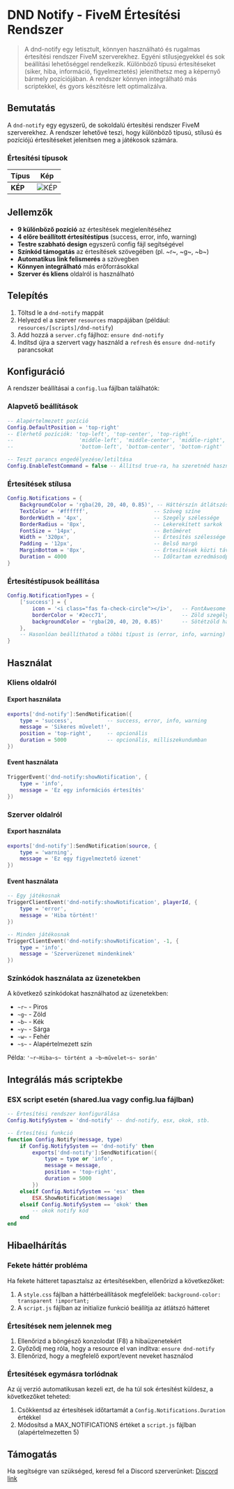 # DND Notify - FiveM Értesítési Rendszer

> A dnd-notify egy letisztult, könnyen használható és rugalmas értesítési rendszer FiveM szerverekhez. Egyéni stílusjegyekkel és sok beállítási lehetőséggel rendelkezik. Különböző típusú értesítéseket (siker, hiba, információ, figyelmeztetés) jelenithetsz meg a képernyő bármely pozíciójában. A rendszer könnyen integrálható más scriptekkel, és gyors készítésre lett optimalizálva.

## Bemutatás
A `dnd-notify` egy egyszerű, de sokoldalú értesítési rendszer FiveM szerverekhez. A rendszer lehetővé teszi, hogy különböző típusú, stílusú és pozíciójú értesítéseket jelenítsen meg a játékosok számára.

### Értesítési típusok

| Típus | Kép |
|-------|-----|
| **KÉP** | ![KÉP](https://i.imgur.com/z44fTr9.png) |

## Jellemzők
- **9 különböző pozíció** az értesítések megjelenítéséhez
- **4 előre beállított értesítéstípus** (success, error, info, warning)
- **Testre szabható design** egyszerű config fájl segítségével
- **Színkód támogatás** az értesítések szövegében (pl. ~r~, ~g~, ~b~)
- **Automatikus link felismerés** a szövegben
- **Könnyen integrálható** más erőforrásokkal
- **Szerver és kliens** oldalról is használható

## Telepítés
1. Töltsd le a `dnd-notify` mappát
2. Helyezd el a szerver `resources` mappájában (például: `resources/[scripts]/dnd-notify`)
3. Add hozzá a `server.cfg` fájlhoz: `ensure dnd-notify`
4. Indítsd újra a szervert vagy használd a `refresh` és `ensure dnd-notify` parancsokat

## Konfiguráció

A rendszer beállításai a `config.lua` fájlban találhatók:

### Alapvető beállítások
```lua
-- Alapértelmezett pozíció
Config.DefaultPosition = 'top-right' 
-- Elérhető pozíciók: 'top-left', 'top-center', 'top-right', 
--                     'middle-left', 'middle-center', 'middle-right',
--                     'bottom-left', 'bottom-center', 'bottom-right'

-- Teszt parancs engedélyezése/letiltása
Config.EnableTestCommand = false -- Állítsd true-ra, ha szeretnéd használni a /testnotify parancsot
```

### Értesítések stílusa
```lua
Config.Notifications = {
    BackgroundColor = 'rgba(20, 20, 40, 0.85)', -- Háttérszín átlátszósággal
    TextColor = '#ffffff',                     -- Szöveg színe
    BorderWidth = '4px',                       -- Szegély szélessége
    BorderRadius = '8px',                      -- Lekerekített sarkok
    FontSize = '14px',                         -- Betűméret
    Width = '320px',                           -- Értesítés szélessége
    Padding = '12px',                          -- Belső margó
    MarginBottom = '8px',                      -- Értesítések közti távolság
    Duration = 4000                            -- Időtartam ezredmásodpercben
}
```

### Értesítéstípusok beállítása
```lua
Config.NotificationTypes = {
    ['success'] = {
        icon = '<i class="fas fa-check-circle"></i>',   -- FontAwesome ikon
        borderColor = '#2ecc71',                        -- Zöld szegély
        backgroundColor = 'rgba(20, 40, 20, 0.85)'      -- Sötétzöld háttér
    },
    -- Hasonlóan beállíthatod a többi típust is (error, info, warning)
}
```

## Használat

### Kliens oldalról

#### Export használata
```lua
exports['dnd-notify']:SendNotification({
    type = 'success',           -- success, error, info, warning
    message = 'Sikeres művelet!',
    position = 'top-right',     -- opcionális
    duration = 5000             -- opcionális, milliszekundumban
})
```

#### Event használata
```lua
TriggerEvent('dnd-notify:showNotification', {
    type = 'info',
    message = 'Ez egy információs értesítés'
})
```

### Szerver oldalról

#### Export használata
```lua
exports['dnd-notify']:SendNotification(source, {
    type = 'warning',
    message = 'Ez egy figyelmeztető üzenet'
})
```

#### Event használata
```lua
-- Egy játékosnak
TriggerClientEvent('dnd-notify:showNotification', playerId, {
    type = 'error',
    message = 'Hiba történt!'
})

-- Minden játékosnak
TriggerClientEvent('dnd-notify:showNotification', -1, {
    type = 'info',
    message = 'Szerverüzenet mindenkinek'
})
```

### Színkódok használata az üzenetekben
A következő színkódokat használhatod az üzenetekben:
- `~r~` - Piros
- `~g~` - Zöld
- `~b~` - Kék
- `~y~` - Sárga
- `~w~` - Fehér
- `~s~` - Alapértelmezett szín

Példa: `'~r~Hiba~s~ történt a ~b~művelet~s~ során'`

## Integrálás más scriptekbe

### ESX script esetén (shared.lua vagy config.lua fájlban)
```lua
-- Értesítési rendszer konfigurálása
Config.NotifySystem = 'dnd-notify' -- dnd-notify, esx, okok, stb.

-- Értesítési funkció
function Config.Notify(message, type)
    if Config.NotifySystem == 'dnd-notify' then
        exports['dnd-notify']:SendNotification({
            type = type or 'info',
            message = message,
            position = 'top-right',
            duration = 5000
        })
    elseif Config.NotifySystem == 'esx' then
        ESX.ShowNotification(message)
    elseif Config.NotifySystem == 'okok' then
        -- okok notify kód
    end
end
```

## Hibaelhárítás

### Fekete háttér probléma
Ha fekete hátteret tapasztalsz az értesítésekben, ellenőrizd a következőket:
1. A `style.css` fájlban a háttérbeállítások megfelelőek: `background-color: transparent !important;`
2. A `script.js` fájlban az initialize funkció beállítja az átlátszó hátteret

### Értesítések nem jelennek meg
1. Ellenőrizd a böngésző konzolodat (F8) a hibaüzenetekért
2. Győződj meg róla, hogy a resource el van indítva: `ensure dnd-notify`
3. Ellenőrizd, hogy a megfelelő export/event neveket használod

### Értesítések egymásra torlódnak
Az új verzió automatikusan kezeli ezt, de ha túl sok értesítést küldesz, a következőket teheted:
1. Csökkentsd az értesítések időtartamát a `Config.Notifications.Duration` értékkel
2. Módosítsd a MAX_NOTIFICATIONS értéket a `script.js` fájlban (alapértelmezetten 5)

## Támogatás
Ha segítségre van szükséged, keresd fel a Discord szerverünket: [Discord link](https://discord.gg/QYaQWRuDVs)
